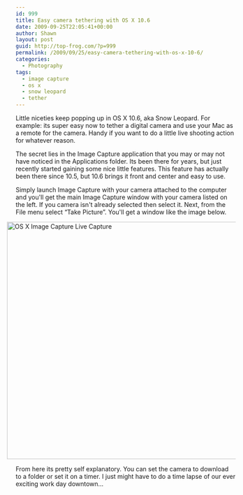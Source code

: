 ```yaml
---
id: 999
title: Easy camera tethering with OS X 10.6
date: 2009-09-25T22:05:41+00:00
author: Shawn
layout: post
guid: http://top-frog.com/?p=999
permalink: /2009/09/25/easy-camera-tethering-with-os-x-10-6/
categories:
  - Photography
tags:
  - image capture
  - os x
  - snow leopard
  - tether
---
```

Little niceties keep popping up in OS X 10.6, aka Snow Leopard. For example: its super easy now to tether a digital camera and use your Mac as a remote for the camera. Handy if you want to do a little live shooting action for whatever reason.

The secret lies in the Image Capture application that you may or may not have noticed in the Applications folder. Its been there for years, but just recently started gaining some nice little features. This feature has actually been there since 10.5, but 10.6 brings it front and center and easy to use.



Simply launch Image Capture with your camera attached to the computer and you'll get the main Image Capture window with your camera listed on the left. If you camera isn't already selected then select it. Next, from the File menu select &#8220;Take Picture&#8221;. You'll get a window like the image below. 

<div style="margin-left: -20px;">
  <img src="https://i2.wp.com/top-frog.com/wp/wp-content/uploads/2009/09/image-capture-2.png?resize=550%2C543" alt="OS X Image Capture Live Capture" title="image-capture" width="550" height="543" class="size-full wp-image-1001" data-recalc-dims="1" />
</div>

From here its pretty self explanatory. You can set the camera to download to a folder or set it on a timer. I just might have to do a time lapse of our ever exciting work day downtown…